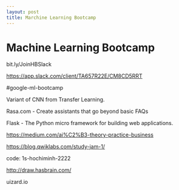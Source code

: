 ```yaml
---
layout: post
title: Marchine Learning Bootcamp
---
```


# Machine Learning Bootcamp

bit.ly/JoinHBSlack

https://app.slack.com/client/TA657R22E/CM8CD5RRT

#google-ml-bootcamp

Variant of CNN from Transfer Learning.

Rasa.com - Create assistants that go beyond basic FAQs

Flask - The Python micro framework for building web applications. 

https://medium.com/ai%C2%B3-theory-practice-business

https://blog.qwiklabs.com/study-jam-1/

code: 1s-hochiminh-2222

http://draw.hasbrain.com/

uizard.io
